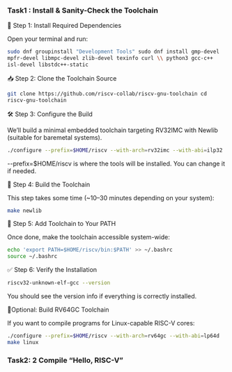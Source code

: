 ### Task1 : Install & Sanity-Check the Toolchain
🧰 Step 1: Install Required Dependencies

Open your terminal and run:
```bash
sudo dnf groupinstall "Development Tools" sudo dnf install gmp-devel
mpfr-devel libmpc-devel zlib-devel texinfo curl \\ python3 gcc-c++
isl-devel libstdc++-static
```
📥 Step 2: Clone the Toolchain Source
```bash
git clone https://github.com/riscv-collab/riscv-gnu-toolchain cd
riscv-gnu-toolchain
```
🛠️ Step 3: Configure the Build

We’ll build a minimal embedded toolchain targeting RV32IMC with Newlib
(suitable for baremetal systems).
```bash
./configure --prefix=$HOME/riscv --with-arch=rv32imc --with-abi=ilp32
```
--prefix=$HOME/riscv is where the tools will be installed. You can
change it if needed.

🔧 Step 4: Build the Toolchain

This step takes some time (\~10–30 minutes depending on your system):
```bash
make newlib
```
🧭 Step 5: Add Toolchain to Your PATH

Once done, make the toolchain accessible system-wide:
```bash
echo 'export PATH=$HOME/riscv/bin:$PATH' >> ~/.bashrc
source ~/.bashrc
```
✅ Step 6: Verify the Installation
```bash
riscv32-unknown-elf-gcc --version
```
You should see the version info if everything is correctly installed. 

📝Optional: Build RV64GC Toolchain

If you want to compile programs for Linux-capable RISC-V cores:
```bash
./configure --prefix=$HOME/riscv --with-arch=rv64gc --with-abi=lp64d
make linux
```
### Task2: 2 Compile “Hello, RISC-V”
